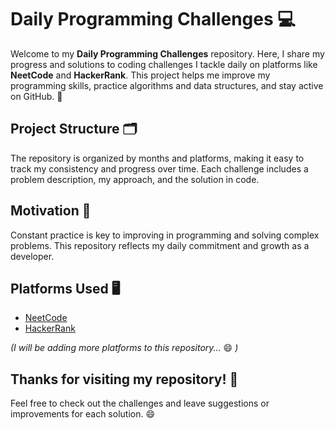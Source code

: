 # Daily Programming Challenges 💻

Welcome to my **Daily Programming Challenges** repository. Here, I share my progress and solutions to coding challenges I tackle daily on platforms like **NeetCode** and **HackerRank**. This project helps me improve my programming skills, practice algorithms and data structures, and stay active on GitHub. 🚀

## Project Structure 🗂️

The repository is organized by months and platforms, making it easy to track my consistency and progress over time. Each challenge includes a problem description, my approach, and the solution in code.

## Motivation 💪

Constant practice is key to improving in programming and solving complex problems. This repository reflects my daily commitment and growth as a developer.

## Platforms Used 🖥️

- [NeetCode](https://neetcode.io/)
- [HackerRank](https://www.hackerrank.com/)

*(I will be adding more platforms to this repository...* 😄 *)*

## Thanks for visiting my repository! 🎉

Feel free to check out the challenges and leave suggestions or improvements for each solution. 😄
